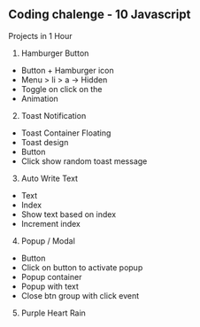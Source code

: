 ## Coding chalenge - 10 Javascript

Projects in 1 Hour

1. Hamburger Button

- Button + Hamburger icon
- Menu > li > a -> Hidden
- Toggle on click on the
- Animation

2. Toast Notification

- Toast Container Floating
- Toast design
- Button
- Click show random toast message

3. Auto Write Text

- Text
- Index
- Show text based on index
- Increment index

4. Popup / Modal

- Button
- Click on button to activate popup
- Popup container
- Popup with text
- Close btn group with click event

5. Purple Heart Rain
